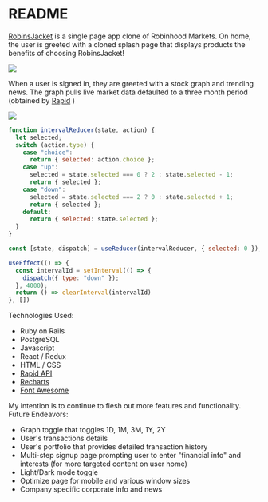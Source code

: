 # README

<a href="https://robins-jacket.herokuapp.com/#/">RobinsJacket</a> is a single page app clone of Robinhood Markets. On home, the user is greeted with a cloned splash page that displays products the benefits of choosing RobinsJacket!

![](https://media.giphy.com/media/utoJg2CkN9HD1j3FJQ/giphy.gif)

When a user is signed in, they are greeted with a stock graph and trending news. The graph pulls live market data defaulted to a three month period (obtained by <a href="https://rapidapi.com">Rapid</a> )

![](https://media.giphy.com/media/OeEowxRxHvQCfd7gln/giphy.gif)

```Javascript
function intervalReducer(state, action) {
  let selected;
  switch (action.type) {
    case "choice":
      return { selected: action.choice };
    case "up":
      selected = state.selected === 0 ? 2 : state.selected - 1;
      return { selected };
    case "down":
      selected = state.selected === 2 ? 0 : state.selected + 1;
      return { selected };
    default:
      return { selected: state.selected };
  }
}

const [state, dispatch] = useReducer(intervalReducer, { selected: 0 });

useEffect(() => {
  const intervalId = setInterval(() => {
    dispatch({ type: "down" });
  }, 4000);
  return () => clearInterval(intervalId)
}, [])
```

Technologies Used:

- Ruby on Rails
- PostgreSQL
- Javascript
- React / Redux
- HTML / CSS
- <a href="https://rapidapi.com">Rapid API</a>
- <a href="https://recharts.org/en-US/">Recharts</a>
- <a href="https://fontawesome.com/">Font Awesome</a>

My intention is to continue to flesh out more features and functionality.
Future Endeavors:

- Graph toggle that toggles 1D, 1M, 3M, 1Y, 2Y
- User's transactions details
- User's portfolio that provides detailed transaction history
- Multi-step signup page prompting user to enter "financial info" and interests (for more targeted content on user home)
- Light/Dark mode toggle
- Optimize page for mobile and various window sizes
- Company specific corporate info and news
